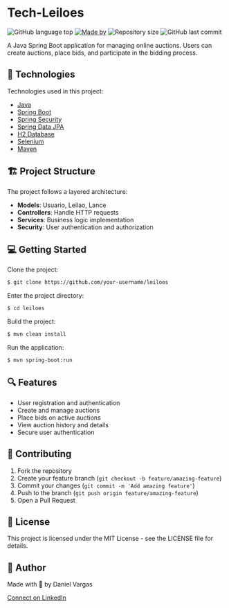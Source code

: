 # Tech-Leiloes

![GitHub language top](https://img.shields.io/github/languages/top/dvargas42/tech-leiloes?color=%23177edf)
<a href="https://www.linkedin.com/in/daniel-santos-040983ab/" target="_blank" rel="noopener noreferrer">![Made by](https://img.shields.io/badge/made%20by-daniel%20vargas-%23177edf)</a>
![Repository size](https://img.shields.io/github/repo-size/dvargas42/tech-leiloes?color=%23177edf)
![GitHub last commit](https://img.shields.io/github/last-commit/dvargas42/tech-leiloes?color=%23177edf)

A Java Spring Boot application for managing online auctions. Users can create auctions, place bids, and participate in the bidding process.

## 🚀 Technologies

Technologies used in this project:

- [Java](https://www.oracle.com/java/)
- [Spring Boot](https://spring.io/projects/spring-boot)
- [Spring Security](https://spring.io/projects/spring-security)
- [Spring Data JPA](https://spring.io/projects/spring-data-jpa)
- [H2 Database](https://www.h2database.com/)
- [Selenium](https://www.selenium.dev/)
- [Maven](https://maven.apache.org/)

## 🏗️ Project Structure

The project follows a layered architecture:

- **Models**: Usuario, Leilao, Lance
- **Controllers**: Handle HTTP requests
- **Services**: Business logic implementation
- **Security**: User authentication and authorization

## 💻 Getting Started

Clone the project:
```bash
$ git clone https://github.com/your-username/leiloes
```

Enter the project directory:
```bash
$ cd leiloes
```

Build the project:
```bash
$ mvn clean install
```

Run the application:
```bash
$ mvn spring-boot:run
```

## 🔍 Features

- User registration and authentication
- Create and manage auctions
- Place bids on active auctions
- View auction history and details
- Secure user authentication

## 🤝 Contributing

1. Fork the repository
2. Create your feature branch (`git checkout -b feature/amazing-feature`)
3. Commit your changes (`git commit -m 'Add amazing feature'`)
4. Push to the branch (`git push origin feature/amazing-feature`)
5. Open a Pull Request

## 📝 License

This project is licensed under the MIT License - see the LICENSE file for details.

## 👤 Author

Made with 💜 by Daniel Vargas

[Connect on LinkedIn](https://www.linkedin.com/in/daniel-santos-040983ab/)
